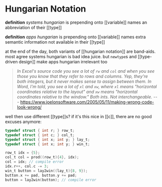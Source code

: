 # Hungarian Notation

**definition** _systems hungarian_ is prepending onto [[variable]] names an abbreviation of their [[type]]

**definition** _apps hungarian_ is prepending onto [[variable]] names extra semantic information not available in their [[type]]

at the end of the day, both variants of [[hungarian notation]] are band-aids. most agree systems hungarian is bad idea juice. but `newtype`s and [[type-driven design]] make apps hungarian irrelevant too

> _In Excel's source code you see a lot of `rw` and `col` and when you see those you know that they refer to rows and columns. Yep, they're both integers, but it never makes sense to assign between them. In Word, I'm told, you see a lot of `xl` and `xw`, where `xl` means "horizontal coordinates relative to the layout" and `xw` means "horizontal coordinates relative to the window." Both ints. Not interchangeable._ --- <https://www.joelonsoftware.com/2005/05/11/making-wrong-code-look-wrong/>

well then use different [[type]]s? if it's this nice in [[c]], there are no good excuses anymore:

```c
typedef struct { int r; } row_t;
typedef struct { int c; } col_t;
typedef struct { int x; int y; } lay_t;
typedef struct { int x; int y; } win_t;

row_t idx = {5};
col_t col = prod((row_t){4}, idx);
col = idx; // compile error
idx.r++, col.c -= 3;
win_t button = lay2win((lay_t){8, 9});
button.x += pad, button.y += pad;
button = lay2win(button); // compile error
```
